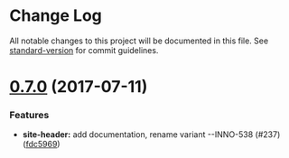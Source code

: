 # Change Log

All notable changes to this project will be documented in this file.
See [standard-version](https://github.com/conventional-changelog/standard-version) for commit guidelines.

<a name="0.7.0"></a>
# [0.7.0](https://github.com/ec-europa/europa-component-library/compare/@ec-europa/ecl-site-headers@0.6.1...@ec-europa/ecl-site-headers@0.7.0) (2017-07-11)


### Features

* **site-header:** add documentation, rename variant --INNO-538 (#237) ([fdc5969](https://github.com/ec-europa/europa-component-library/commit/fdc5969))
